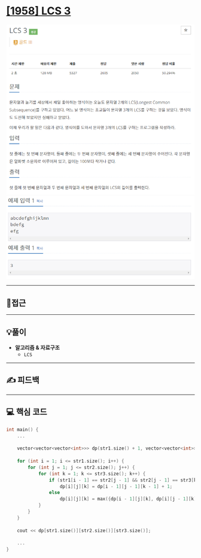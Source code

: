 # [[1958] LCS 3](https://www.acmicpc.net/problem/1958)

![](imgs/1.PNG)
![](imgs/2.PNG)
___
## 🤔접근
___
## 💡풀이
- <B>알고리즘 & 자료구조</B>
    - `LCS`
___
## ✍ 피드백
___
## 💻 핵심 코드
```c++
int main() {
    ...

    vector<vector<vector<int>>> dp(str1.size() + 1, vector<vector<int>>(str2.size() + 1, vector<int>(str3.size() + 1)));

	for (int i = 1; i <= str1.size(); i++) {
		for (int j = 1; j <= str2.size(); j++) {
			for (int k = 1; k <= str3.size(); k++) {
				if (str1[i - 1] == str2[j - 1] && str2[j - 1] == str3[k - 1])
					dp[i][j][k] = dp[i - 1][j - 1][k - 1] + 1;
				else
					dp[i][j][k] = max({dp[i - 1][j][k], dp[i][j - 1][k], dp[i][j][k - 1]});
			}
		}
	}

	cout << dp[str1.size()][str2.size()][str3.size()];

    ...
}
```